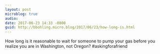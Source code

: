 ```yaml
---
layout: post
microblog: true
audio: 
date: 2017-06-23 14:33 -0800
guid: http://bbohling.micro.blog/2017/06/23/how-long-is.html
---
```

How long is it reasonable to wait for someone to pump your gas before you realize you are in Washington, not Oregon? #askingforafriend
